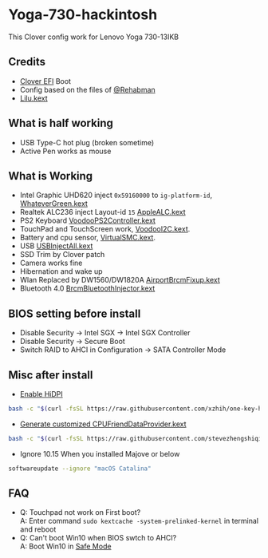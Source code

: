 # Yoga-730-hackintosh

This Clover config work for Lenovo Yoga 730-13IKB

## Credits

* [Clover EFI](https://sourceforge.net/projects/cloverefiboot/files/Bootable_ISO/) Boot
* Config based on the files of [@Rehabman](https://github.com/RehabMan/OS-X-Clover-Laptop-Config)
* [Lilu.kext](https://github.com/acidanthera/Lilu/releases/latest)

## What is half working

* USB Type-C hot plug (broken sometime)
* Active Pen works as mouse

## What is Working

* Intel Graphic UHD620 inject `0x59160000` to `ig-platform-id`, [WhateverGreen.kext](https://github.com/acidanthera/WhateverGreen/releases/latest)
* Realtek ALC236 inject Layout-id `15` [AppleALC.kext](https://github.com/acidanthera/AppleALC/releases/latest)
* PS2 Keyboard  [VoodooPS2Controller.kext](https://github.com/acidanthera/VoodooPS2/releases/latest)
* TouchPad and TouchScreen work, [VoodooI2C.kext](https://github.com/alexandred/VoodooI2C/releases/latest). 
* Battery and cpu sensor, [VirtualSMC.kext](https://github.com/acidanthera/VirtualSMC/releases/latest). 
* USB [USBInjectAll.kext](https://github.com/Sniki/OS-X-USB-Inject-All/releases/tag/latest)
* SSD Trim by Clover patch 
* Camera works fine
* Hibernation and wake up
* Wlan Replaced by DW1560/DW1820A [AirportBrcmFixup.kext](https://github.com/acidanthera/AirportBrcmFixup/releases/latest)
* Bluetooth 4.0 [BrcmBluetoothInjector.kext](https://github.com/acidanthera/BrcmPatchRAM/releases)

## BIOS setting before install

* Disable Security -> Intel SGX -> Intel SGX Controller
* Disable Security -> Secure Boot
* Switch RAID to AHCI in Configuration -> SATA Controller Mode

## Misc after install

* [Enable HiDPI](https://github.com/xzhih/one-key-hidpi)
```bash
bash -c "$(curl -fsSL https://raw.githubusercontent.com/xzhih/one-key-hidpi/master/hidpi.sh)"
```

* [Generate customized CPUFriendDataProvider.kext](https://github.com/stevezhengshiqi/one-key-cpufriend)
```bash
bash -c "$(curl -fsSL https://raw.githubusercontent.com/stevezhengshiqi/one-key-cpufriend/master/one-key-cpufriend.sh)"
```

* Ignore 10.15 When you installed Majove or below
```bash
softwareupdate --ignore "macOS Catalina"
```

## FAQ

- Q: Touchpad not work on First boot?  
  A: Enter command `sudo kextcache -system-prelinked-kernel` in terminal and reboot
- Q: Can't boot Win10 when BIOS swtch to AHCI?  
  A: Boot Win10 in [Safe Mode](https://support.microsoft.com/help/12376) 
